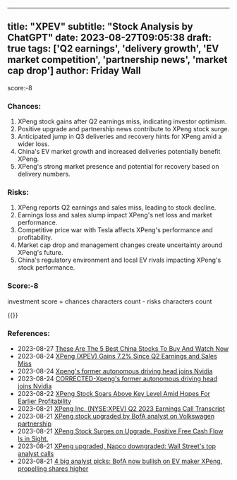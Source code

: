 
---
title: "XPEV"
subtitle: "Stock Analysis by ChatGPT"
date: 2023-08-27T09:05:38
draft: true
tags: ['Q2 earnings', 'delivery growth', 'EV market competition', 'partnership news', 'market cap drop']
author: Friday Wall
---

score:-8
### Chances:
1. XPeng stock gains after Q2 earnings miss, indicating investor optimism.
2. Positive upgrade and partnership news contribute to XPeng stock surge.
3. Anticipated jump in Q3 deliveries and recovery hints for XPeng amid a wider loss.
4. China's EV market growth and increased deliveries potentially benefit XPeng.
5. XPeng's strong market presence and potential for recovery based on delivery numbers.
### Risks:
1. XPeng reports Q2 earnings and sales miss, leading to stock decline.
2. Earnings loss and sales slump impact XPeng's net loss and market performance.
3. Competitive price war with Tesla affects XPeng's performance and profitability.
4. Market cap drop and management changes create uncertainty around XPeng's future.
5. China's regulatory environment and local EV rivals impacting XPeng's stock performance.
### Score:-8
investment score = chances characters count - risks characters count

{{<tradingview symbol="NYSE:XPEV">}}
### References:
- 2023-08-27 [These Are The 5 Best China Stocks To Buy And Watch Now](https://finance.yahoo.com/m/519b97ea-e947-3491-92e3-86d237569982/these-are-the-5-best-china.html?.tsrc=rss)
- 2023-08-24 [XPeng (XPEV) Gains 7.2% Since Q2 Earnings and Sales Miss](https://finance.yahoo.com/news/xpeng-xpev-gains-7-2-144500570.html?.tsrc=rss)
- 2023-08-24 [Xpeng's former autonomous driving head joins Nvidia](https://finance.yahoo.com/news/xpengs-former-autonomous-driving-head-095342414.html?.tsrc=rss)
- 2023-08-24 [CORRECTED-Xpeng's former autonomous driving head joins Nvidia](https://finance.yahoo.com/news/xpengs-former-autonomous-driving-head-095101485.html?.tsrc=rss)
- 2023-08-22 [XPeng Stock Soars Above Key Level Amid Hopes For Earlier Profitability](https://finance.yahoo.com/m/97f3ad61-8328-3787-bde1-6a8fcdb058a8/xpeng-stock-soars-above-key.html?.tsrc=rss)
- 2023-08-21 [XPeng Inc. (NYSE:XPEV) Q2 2023 Earnings Call Transcript](https://finance.yahoo.com/news/xpeng-inc-nyse-xpev-q2-123220300.html?.tsrc=rss)
- 2023-08-21 [XPeng stock upgraded by BofA analyst on Volkswagen partnership](https://finance.yahoo.com/video/xpeng-stock-upgraded-bofa-analyst-142547662.html?.tsrc=rss)
- 2023-08-21 [XPeng Stock Surges on Upgrade. Positive Free Cash Flow Is in Sight.](https://finance.yahoo.com/m/9037609f-3541-3b5d-b846-b7430dc5398d/xpeng-stock-surges-on.html?.tsrc=rss)
- 2023-08-21 [XPeng upgraded, Napco downgraded: Wall Street's top analyst calls](https://finance.yahoo.com/news/xpeng-upgraded-napco-downgraded-wall-134450213.html?.tsrc=rss)
- 2023-08-21 [4 big analyst picks: BofA now bullish on EV maker XPeng, propelling shares higher](https://finance.yahoo.com/news/4-big-analyst-picks-xpeng-050507111.html?.tsrc=rss)


                